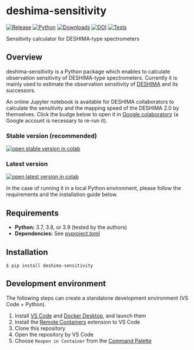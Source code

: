 # deshima-sensitivity

[![Release](https://img.shields.io/pypi/v/deshima-sensitivity?label=Release&color=cornflowerblue&style=flat-square)](https://pypi.org/pypi/deshima-sensitivity/)
[![Python](https://img.shields.io/pypi/pyversions/deshima-sensitivity?label=Python&color=cornflowerblue&style=flat-square)](https://pypi.org/pypi/deshima-sensitivity/)
[![Downloads](https://img.shields.io/pypi/dm/deshima-sensitivity?label=Downloads&color=cornflowerblue&style=flat-square)](https://pepy.tech/project/deshima-sensitivity)
[![DOI](https://img.shields.io/badge/DOI-10.5281/zenodo.3966839-cornflowerblue?style=flat-square)](https://doi.org/10.5281/zenodo.3966839)
[![Tests](https://img.shields.io/github/workflow/status/deshima-dev/deshima-sensitivity/Tests?label=Tests&style=flat-square)](https://github.com/deshima-dev/deshima-sensitivity/actions/tests.yml)

Sensitivity calculator for DESHIMA-type spectrometers

## Overview

deshima-sensitivity is a Python package which enables to calculate observation sensitivity of DESHIMA-type spectrometers.
Currently it is mainly used to estimate the observation sensitivity of [DESHIMA](http://deshima.ewi.tudelft.nl) and its successors.

An online Jupyter notebook is available for DESHIMA collaborators to calculate the sensitivity and the mapping speed of the DESHIMA 2.0 by themselves.
Click the budge below to open it in [Google colaboratory](http://colab.research.google.com/) (a Google account is necessary to re-run it).

### Stable version (recommended)

[![open stable version in colab](https://colab.research.google.com/assets/colab-badge.svg)](https://colab.research.google.com/github/deshima-dev/deshima-sensitivity/blob/v0.4.0/sensitivity.ipynb)

### Latest version

[![open latest version in colab](https://colab.research.google.com/assets/colab-badge.svg)](https://colab.research.google.com/github/deshima-dev/deshima-sensitivity/blob/main/sensitivity.ipynb)

In the case of running it in a local Python environment, please follow the requirements and the installation guide below.

## Requirements

- **Python:** 3.7, 3.8, or 3.9 (tested by the authors)
- **Dependencies:** See [pyproject.toml](https://github.com/deshima-dev/deshima-sensitivity/blob/main/pyproject.toml)

## Installation

```shell
$ pip install deshima-sensitivity
```

## Development environment

The following steps can create a standalone development environment (VS Code + Python).

1. Install [VS Code] and [Docker Desktop], and launch them
1. Install the [Remote Containers] extension to VS Code
1. Clone this repository
1. Open the repository by VS Code
1. Choose `Reopen in Container` from the [Command Palette]

[Command Palette]: https://code.visualstudio.com/docs/getstarted/userinterface#_command-palette
[Docker Desktop]: https://www.docker.com/products/docker-desktop
[Remote Containers]: https://marketplace.visualstudio.com/items?itemName=ms-vscode-remote.remote-containers
[VS Code]: https://code.visualstudio.com

